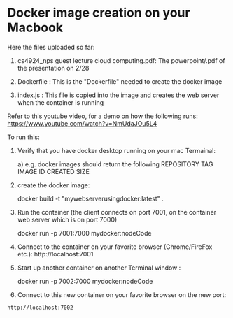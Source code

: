 # Docker image creation on your Macbook

Here the files uploaded so far:

1) cs4924_nps guest lecture cloud computing.pdf: The powerpoint/.pdf of the presentation on 2/28

2) Dockerfile : This is the "Dockerfile" needed to create the docker image

3) index.js : This file is copied into the image and creates the web server when the container is running


Refer to this youtube video, for a demo on how the following runs: https://www.youtube.com/watch?v=NmUdaJOu5L4 

To run this: 

1) Verify that you have docker desktop running on your mac Termainal:

   a) e.g. docker images should return the following
        REPOSITORY          TAG                 IMAGE ID            CREATED             SIZE
        
2) create the docker image:

    docker build -t "mywebserverusingdocker:latest" .
    
3) Run the container (the client connects on port 7001, on the container web server which is on port 7000)

    docker run -p 7001:7000 mydocker:nodeCode
    
4) Connect to the container on your favorite browser (Chrome/FireFox etc.):
    http://localhost:7001
 
5) Start up another container on another Terminal window :

   docker run -p 7002:7000 mydocker:nodeCode
 
6)   Connect to this new container on your favorite browser on the new port:

    http://localhost:7002
    
   
